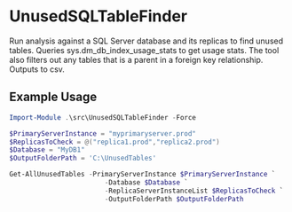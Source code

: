# UnusedSQLTableFinder
Run analysis against a SQL Server database and its replicas to find unused tables. Queries sys.dm_db_index_usage_stats to get usage stats. The tool also filters out any tables that is a parent in a foreign key relationship. Outputs to csv.

## Example Usage

```powershell
Import-Module .\src\UnusedSQLTableFinder -Force

$PrimaryServerInstance = "myprimaryserver.prod"
$ReplicasToCheck = @("replica1.prod","replica2.prod")
$Database = "MyDB1"
$OutputFolderPath = 'C:\UnusedTables'

Get-AllUnusedTables -PrimaryServerInstance $PrimaryServerInstance `
                        -Database $Database `
                        -ReplicaServerInstanceList $ReplicasToCheck `
                        -OutputFolderPath $OutputFolderPath

```

